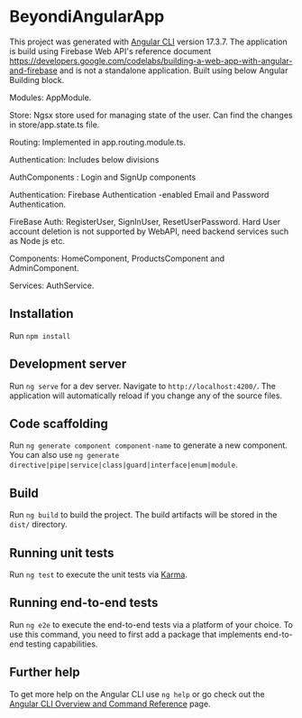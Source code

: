 # BeyondiAngularApp

This project was generated with [Angular CLI](https://github.com/angular/angular-cli) version 17.3.7.
The application is build using Firebase Web API's reference document https://developers.google.com/codelabs/building-a-web-app-with-angular-and-firebase and is not a standalone application. Built using below Angular Building block.

Modules: AppModule.

Store: Ngsx store used for managing state of the user. Can find the changes in store/app.state.ts file.

Routing: Implemented in app.routing.module.ts.

Authentication: Includes below divisions

AuthComponents : Login and SignUp components

Authentication: Firebase Authentication -enabled Email and Password Authentication.

FireBase Auth: RegisterUser, SignInUser, ResetUserPassword.
Hard User account deletion is not supported by WebAPI, need backend services such as Node js etc.

Components: HomeComponent, ProductsComponent and AdminComponent.

Services: AuthService.

## Installation

Run `npm install`

## Development server

Run `ng serve` for a dev server. Navigate to `http://localhost:4200/`. The application will automatically reload if you change any of the source files.

## Code scaffolding

Run `ng generate component component-name` to generate a new component. You can also use `ng generate directive|pipe|service|class|guard|interface|enum|module`.

## Build

Run `ng build` to build the project. The build artifacts will be stored in the `dist/` directory.

## Running unit tests

Run `ng test` to execute the unit tests via [Karma](https://karma-runner.github.io).

## Running end-to-end tests

Run `ng e2e` to execute the end-to-end tests via a platform of your choice. To use this command, you need to first add a package that implements end-to-end testing capabilities.

## Further help

To get more help on the Angular CLI use `ng help` or go check out the [Angular CLI Overview and Command Reference](https://angular.io/cli) page.
